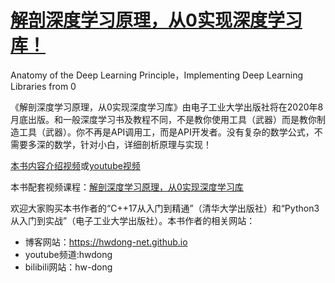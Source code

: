 # [解剖深度学习原理，从0实现深度学习库！](https://ke.qq.com/course/2900371?tuin=ac5537fd)
Anatomy of the Deep Learning Principle，Implementing Deep Learning Libraries from 0

《解剖深度学习原理，从0实现深度学习库》由电子工业大学出版社将在2020年8月底出版。和一般深度学习书及教程不同，不是教你使用工具（武器）而是教你制造工具（武器）。你不再是API调用工，而是API开发者。没有复杂的数学公式，不需要多深的数学，针对小白，详细剖析原理与实现！

[本书内容介绍视频](https://www.bilibili.com/video/BV1gp4y1q77b)或[youtube视频](https://youtu.be/QamF3tK-pcU)

本书配套视频课程：[解剖深度学习原理，从0实现深度学习库](https://ke.qq.com/course/2900371?tuin=ac5537fd)

欢迎大家购买本书作者的“C++17从入门到精通”（清华大学出版社）和“Python3从入门到实战”（电子工业大学出版社）。本书作者的相关网站：

+ 博客网站：https://hwdong-net.github.io
+ youtube频道:hwdong
+ bilibili网站：hw-dong


